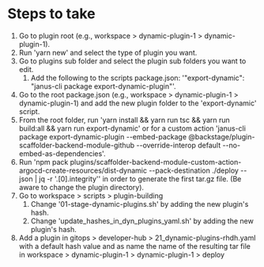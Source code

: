 # Steps to take
1. Go to plugin root (e.g., workspace > dynamic-plugin-1 > dynamic-plugin-1).
2. Run 'yarn new' and select the type of plugin you want.
3. Go to plugins sub folder and select the plugin sub folders you want to edit.
   1. Add the following to the scripts package.json: '"export-dynamic": "janus-cli package export-dynamic-plugin"'.
4. Go to the root package.json (e.g., workspace > dynamic-plugin-1 > dynamic-plugin-1) and add
the new plugin folder to the 'export-dynamic' script.
5. From the root folder, run 'yarn install && yarn run tsc && yarn run build:all && yarn run export-dynamic' 
or for a custom action 'janus-cli package export-dynamic-plugin --embed-package @backstage/plugin-scaffolder-backend-module-github --override-interop default --no-embed-as-dependencies'.
6. Run 'npm pack plugins/scaffolder-backend-module-custom-action-argocd-create-resources/dist-dynamic --pack-destination ./deploy --json | jq -r '.[0].integrity'' 
in order to generate the first tar.gz file. (Be aware to change the plugin directory).
7. Go to workspace > scripts > plugin-building
   1. Change '01-stage-dynamic-plugins.sh' by adding the new plugin's hash.
   2. Change 'update_hashes_in_dyn_plugins_yaml.sh' by adding the new plugin's hash.
8. Add a plugin in gitops > developer-hub > 21_dynamic-plugins-rhdh.yaml with a default hash value and as name the name of the resulting
tar file in workspace > dynamic-plugin-1 > dynamic-plugin-1 > deploy